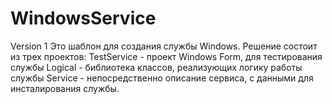 # WindowsService
Version 1
Это шаблон для создания службы Windows. Решение состоит из трех проектов: 
	TestService - проект Windows Form, для тестирования службы
	Logical - библиотека классов, реализующих логику работы службы
	Service - непосредственно описание сервиса, с данными для инсталирования службы.
